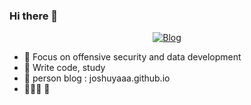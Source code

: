 ### Hi there 👋

<p align="center">
<p align="center">
	<a href="https://blog.csdn.net/weixin_46525641?type=blog"><img src="https://img.shields.io/badge/blog-404+%20joshuyaaa-brightgreen" alt="Blog"></a>
</p>

- 🔭  Focus on offensive security and data development
- 🌱  Write code, study
- 👯  person blog : joshuyaaa.github.io
- 🧑🏻‍💻 🦍 
